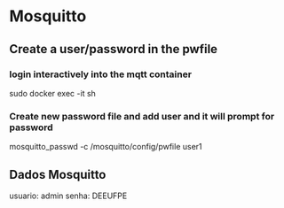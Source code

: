 # Mosquitto

## Create a user/password in the pwfile

### login interactively into the mqtt container
sudo docker exec -it <container-id> sh

### Create new password file and add user and it will prompt for password
mosquitto_passwd -c /mosquitto/config/pwfile user1


## Dados Mosquitto
usuario: admin
senha: DEEUFPE
